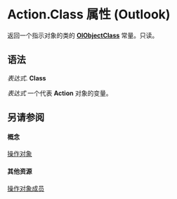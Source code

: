 
# Action.Class 属性 (Outlook)

返回一个指示对象的类的  **[OlObjectClass](33d724b3-df3c-2a7f-a80f-93b66d96f588.md)** 常量。只读。


## 语法

 _表达式_. **Class**

 _表达式_ 一个代表 **Action** 对象的变量。


## 另请参阅


#### 概念


[操作对象](22bd8d4a-9cf4-bd37-011b-8da3dfadf761.md)
#### 其他资源


[操作对象成员](b423cdd8-c67e-a53b-9166-eacfd5a33e7c.md)